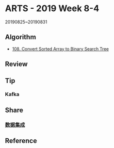 # ARTS - 2019 Week 8-4

20190825~20190831

## Algorithm

- [108. Convert Sorted Array to Binary Search Tree](https://leetcode.com/problems/convert-sorted-array-to-binary-search-tree/)

## Review

## Tip

### Kafka 

## Share

### [数据集成](../../share/2019/data-integration.md)

## Reference
